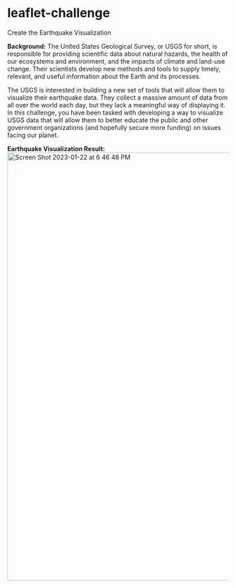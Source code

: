 # leaflet-challenge
Create the Earthquake Visualization

**Background:**
The United States Geological Survey, or USGS for short, is responsible for providing scientific data about natural hazards, the health of our ecosystems and environment, and the impacts of climate and land-use change. Their scientists develop new methods and tools to supply timely, relevant, and useful information about the Earth and its processes.

The USGS is interested in building a new set of tools that will allow them to visualize their earthquake data. They collect a massive amount of data from all over the world each day, but they lack a meaningful way of displaying it. In this challenge, you have been tasked with developing a way to visualize USGS data that will allow them to better educate the public and other government organizations (and hopefully secure more funding) on issues facing our planet.

**Earthquake Visualization Result:**
<img width="969" alt="Screen Shot 2023-01-22 at 6 46 48 PM" src="https://user-images.githubusercontent.com/63834828/213946988-be315a3b-e268-4609-936b-55b699c71014.png">
